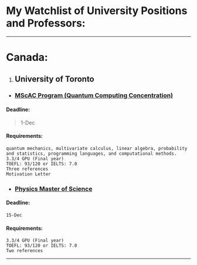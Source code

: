 # My Watchlist of University Positions and Professors:
---
# Canada:

1. ## University of Toronto

* ### [MScAC Program (Quantum Computing Concentration)](https://www.sgs.utoronto.ca/programs/applied-computing/)

#### Deadline:
> 1-Dec

#### Requirements:
	
	quantum mechanics, multivariate calculus, linear algebra, probability and statistics, programming languages, and computational methods.
	3.3/4 GPU (Final year)
	TOEFL: 93/120 or IELTS: 7.0
	Three references
	Motivation Letter
		
* ### [Physics Master of Science](https://www.sgs.utoronto.ca/programs/physics/)

#### Deadline:
	15-Dec

#### Requirements:
	
	3.3/4 GPU (Final year)
	TOEFL: 93/120 or IELTS: 7.0
	Two references
		
---

